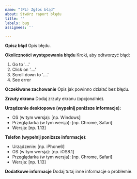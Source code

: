 ```yaml
---
name: "(PL) Zgłoś błąd"
about: Stwórz raport błędu
title: ''
labels: bug
assignees: ''

---
```


**Opisz błąd**
Opis błędu.

**Okoliczności występowania błędu**
Kroki, aby odtworzyć błąd:
1. Go to '...'
2. Click on '....'
3. Scroll down to '....'
4. See error

**Oczekiwane zachowanie**
Opis jak powinno działać bez błędu.

**Zrzuty ekranu**
Dodaj zrzuty ekranu (opcjonalnie).

**Urządzenie desktopowe (wypełnij poniższe informacje):**
 - OS (w tym wersja): [np. Windows]
 - Przeglądarka (w tym wersja): [np. Chrome, Safari]
 - Wersja: [np. 1.13]

**Telefon (wypełnij poniższe informacje):**
 - Urządzenie: [np. iPhone6]
 - OS (w tym wersja): [np. iOS8.1]
 - Przeglądarka (w tym wersja): [np. Chrome, Safari]
 - Wersja: [np. 1.13]

**Dodatkowe informacje**
Dodaj tutaj inne informacje o problemie.
